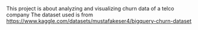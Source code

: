 This project is about analyzing and visualizing churn data of a telco company
The dataset used is from https://www.kaggle.com/datasets/mustafakeser4/bigquery-churn-dataset

